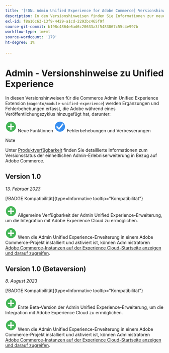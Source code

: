 ```yaml
---
title: '[!DNL Admin Unified Experience for Adobe Commerce] Versionshinweise'
description: In den Versionshinweisen finden Sie Informationen zur neuesten Version der  [!DNL Admin Unified Experience] -Erweiterung für Commerce.
exl-id: f8a16c63-13f9-4429-a1cd-2293bc465f9f
source-git-commit: b198c4864e6ad6c20633a3f5483067c55c4e997b
workflow-type: tm+mt
source-wordcount: '179'
ht-degree: 1%

---
```


# Admin - Versionshinweise zu Unified Experience

In diesen Versionshinweisen für die Commerce Admin Unified Experience Extension (`magento/module-unified-experience`) werden Ergänzungen und Fehlerbehebungen erfasst, die Adobe während eines Veröffentlichungszyklus hinzugefügt hat, darunter:

![Neu](../assets/new.svg) Neue Funktionen
![Problem behoben](../assets/fix.svg) Fehlerbehebungen und Verbesserungen


>[!NOTE]
>
>Unter [Produktverfügbarkeit](https://experienceleague.adobe.com/docs/commerce-operations/release/product-availability.html) finden Sie detaillierte Informationen zum Versionsstatus der einheitlichen Admin-Erlebniserweiterung in Bezug auf Adobe Commerce.

## Version 1.0

*13. Februar 2023*

[!BADGE Kompatibilität]{type=Informative tooltip="Kompatibilität"}

![Neu](../assets/new.svg) Allgemeine Verfügbarkeit der Admin Unified Experience-Erweiterung, um die Integration mit Adobe Experience Cloud zu ermöglichen.

![Neu](../assets/new.svg) Wenn die Admin Unified Experience-Erweiterung in einem Adobe Commerce-Projekt installiert und aktiviert ist, können Administratoren [Adobe Commerce-Instanzen auf der Experience Cloud-Startseite anzeigen und darauf zugreifen](admin-unified-experience-integration-overview.md).


## Version 1.0 (Betaversion)

*8. August 2023*

[!BADGE Kompatibilität]{type=Informative tooltip="Kompatibilität"}

![Neu](../assets/new.svg) Erste Beta-Version der Admin Unified Experience-Erweiterung, um die Integration mit Adobe Experience Cloud zu ermöglichen.

![Neu](../assets/new.svg) Wenn die Admin Unified Experience-Erweiterung in einem Adobe Commerce-Projekt installiert und aktiviert ist, können Administratoren [Adobe Commerce-Instanzen auf der Experience Cloud-Startseite anzeigen und darauf zugreifen](admin-unified-experience-integration-overview.md).
